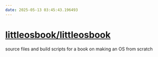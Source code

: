 ```yaml
---
date: 2025-05-13 03:45:43.196493
---
```


# [littleosbook/littleosbook](https://github.com/littleosbook/littleosbook)

source files and build scripts for a book on making an OS from scratch